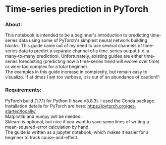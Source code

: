 # Time-series prediction in PyTorch 
### About:
This notebook is intended to be a beginner's introduction to predicting time-series data using some of PyTorch's simplest neural network building blocks. This guide came out of my need to use several channels of time-series data to predict a separate channel of a time-series output (i.e. a many-to-many prediction). Unfortunately, existing guides are either time-series forecasting (predicting how a time-series trend will evolve over time) or were too complex for a total beginner.   
The examples in this guide increase in complexity, but remain easy to visualize. If at times I am too verbose, it is out of an abundance of caution!!! 

### Requirements:
PyTorch build (1.7.1) for Python (I have v3.8.3). I used the Conda package.  
Installation details for PyTorch are here: https://pytorch.org/get-started/locally/  
Matplotlib and numpy will be needed.   
Sklearn is optional, but nice if you want to save some lines of writing a mean-squared-error calculation by hand.   
The guide is written as a jupyter notebook, which makes it easier for a beginner to track cause-and-effect.  
